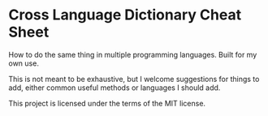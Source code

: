 # Cross Language Dictionary Cheat Sheet
How to do the same thing in multiple programming languages. Built for my own use.

This is not meant to be exhaustive, but I welcome suggestions for things to add, either common useful methods or languages I should add.

This project is licensed under the terms of the MIT license.